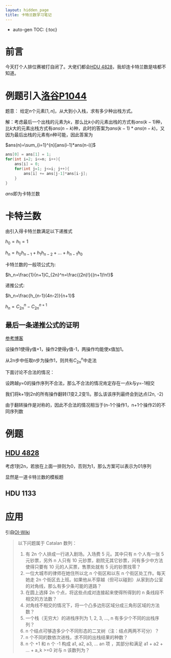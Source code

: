 ```yaml
---
layout: hidden_page
title: 卡特兰数学习笔记
---
```


* auto-gen TOC:
{:toc}
# 前言

今天打个人排位赛被打自闭了。大佬们都会[HDU 4828](http://acm.hdu.edu.cn/showproblem.php?pid=4828)，我却连卡特兰数是啥都不知道。



# 例题引入[洛谷P1044](https://www.luogu.com.cn/problem/P1044)

题意： 给定$n$个元素$[1, n]$，从大到小入栈，求有多少种出栈方式。

解：考虑最后一个出栈的元素为$k$，那么比$k$小的元素出栈的方式有$ans(k-1)$种，比$k$大的元素出栈方式有$ans(n-k)$种，此时的答案为$ans(k-1)*ans(n-k)$，又因为最后出栈的元素有$n$种可能，因此答案为

$ans(n)=\sum_{i=1}^{n}[ans(i-1)*ans(n-i)]$

```c++
ans[0] = ans[1] = 1;
for(int i=2; i<=n; i++){
    ans[i] = 0;
    for(int j=1; j<=i; j++){
        ans[i] += ans[j-1]*ans[i-j];
    }
}
```

$ans$即为卡特兰数



# 卡特兰数

由引入得卡特兰数满足以下递推式

$h_0=h_1=1$

$h_n=h_0h_{n-1}+h_1h_{n-2}+...+h_{n-1}h_0$

卡特兰数的一般项公式为:

$h_n=\frac{1}{n+1}C_{2n}^n=\frac{(2n)!}{(n+1)!n!}$

递推公式:

$h_n=\frac{h_{n-1}(4n-2)}{n+1}$

$h_n=C_{2n}^{n}-C_{2n}^{n+1}$



## 最后一条递推公式的证明

[参考博客](https://www.cnblogs.com/daemon94011/p/8831697.html)

设操作1使得y值+1，操作2使得y值-1，两操作均能使x值加1。

从2n步中任取n步为操作1，则共有$C_{2n}^{n}$中走法

下面讨论不合法的情况：

设跨越y=0的操作序列不合法，那么不合法的情况肯定存在一点k与y=-1相交

我们将k+1到2n的所有操作翻转(1变2,2变1)。那么该该序列最终会到达点(2n, -2)

由于翻转操作是对称的，因此不合法的情况相当于(n-1个操作1，n+1个操作2)的不同序列数



# 例题

## [HDU 4828](http://acm.hdu.edu.cn/showproblem.php?pid=4828)

考虑1到2n，若放在上面一排则为0，否则为1，那么方案可以表示为01序列

显然是一道卡特兰数的模板题



## HDU 1133





# 应用

引自[OI-Wiki](https://oi-wiki.org/math/catalan/)

>以下问题属于 Catalan 数列：
>
>1.  有 2n 个人排成一行进入剧场。入场费 5 元。其中只有 n 个人有一张 5 元钞票，另外 n 人只有 10 元钞票，剧院无其它钞票，问有多少中方法使得只要有 10 元的人买票，售票处就有 5 元的钞票找零？
>2.  一位大城市的律师在她住所以北 n 个街区和以东 n 个街区处工作。每天她走 2n 个街区去上班。如果他从不穿越（但可以碰到）从家到办公室的对角线，那么有多少条可能的道路？
>3.  在圆上选择 2n 个点，将这些点成对连接起来使得所得到的 n 条线段不相交的方法数？
>4.  对角线不相交的情况下，将一个凸多边形区域分成三角形区域的方法数？
>5.  一个栈（无穷大）的进栈序列为 1, 2, 3, ..., n 有多少个不同的出栈序列？
>6.   n 个结点可够造多少个不同形态的二叉树（注：结点两两不可分）？
>7.   n 个不同的数依次进栈，求不同的出栈结果的种数？
>8.   n 个 +1 和 n 个 -1 构成 a1, a2, a3, ... an 项 ，其部分和满足 a1 + a2 + ... + a_k >=0 对与 n 该数列为？



